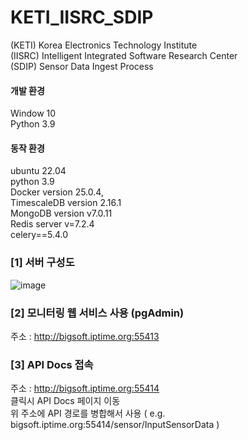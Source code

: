 # KETI_IISRC_SDIP

(KETI)  Korea Electronics Technology Institute  <br/>
(IISRC) Intelligent Integrated Software Research Center  <br/>
(SDIP)  Sensor Data Ingest Process

#### 개발 환경
Window 10 <br/>
Python 3.9 <br/>

#### 동작 환경
ubuntu 22.04 <br/>
python 3.9 <br/>
Docker version 25.0.4, <br/>
TimescaleDB version 2.16.1 <br/>
MongoDB version v7.0.11 <br/>
Redis server v=7.2.4 <br/>
celery==5.4.0 <br/>


### [1] 서버 구성도
![image](https://github.com/user-attachments/assets/7e920969-6839-43ab-9349-d9a0afa77d56)

### [2] 모니터링 웹 서비스 사용 (pgAdmin)
주소 : http://bigsoft.iptime.org:55413 <br/>

### [3] API Docs 접속
주소 : http://bigsoft.iptime.org:55414 <br/>
클릭시 API Docs 페이지 이동 <br/>
위 주소에 API 경로를 병합해서 사용 ( e.g. bigsoft.iptime.org:55414/sensor/InputSensorData )

